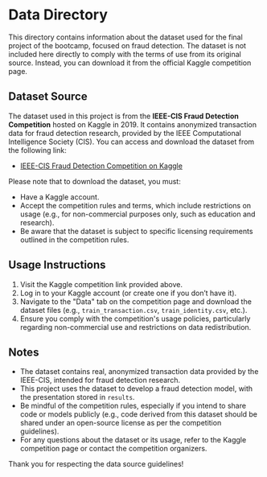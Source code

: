 # Data Directory

This directory contains information about the dataset used for the final project of the bootcamp, focused on fraud detection. The dataset is not included here directly to comply with the terms of use from its original source. Instead, you can download it from the official Kaggle competition page.

## Dataset Source
The dataset used in this project is from the **IEEE-CIS Fraud Detection Competition** hosted on Kaggle in 2019. It contains anonymized transaction data for fraud detection research, provided by the IEEE Computational Intelligence Society (CIS). You can access and download the dataset from the following link:

- [IEEE-CIS Fraud Detection Competition on Kaggle](https://www.kaggle.com/competitions/ieee-fraud-detection/overview)

Please note that to download the dataset, you must:
- Have a Kaggle account.
- Accept the competition rules and terms, which include restrictions on usage (e.g., for non-commercial purposes only, such as education and research).
- Be aware that the dataset is subject to specific licensing requirements outlined in the competition rules.

## Usage Instructions
1. Visit the Kaggle competition link provided above.
2. Log in to your Kaggle account (or create one if you don’t have it).
3. Navigate to the "Data" tab on the competition page and download the dataset files (e.g., `train_transaction.csv`, `train_identity.csv`, etc.).
4. Ensure you comply with the competition's usage policies, particularly regarding non-commercial use and restrictions on data redistribution.

## Notes
- The dataset contains real, anonymized transaction data provided by the IEEE-CIS, intended for fraud detection research.
- This project uses the dataset to develop a fraud detection model, with the presentation stored in `results`.
- Be mindful of the competition rules, especially if you intend to share code or models publicly (e.g., code derived from this dataset should be shared under an open-source license as per the competition guidelines).
- For any questions about the dataset or its usage, refer to the Kaggle competition page or contact the competition organizers.

Thank you for respecting the data source guidelines!
